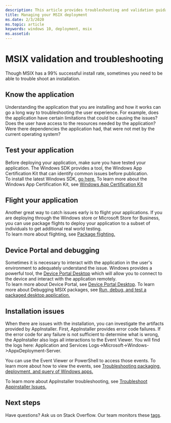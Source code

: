 ```yaml
---
description: This article provides troubleshooting and validation guidance for MSIX installations.
title: Managing your MSIX deployment
ms.date: 2/3/2020
ms.topic: article
keywords: windows 10, deployment, msix
ms.assetid:  
---
```


# MSIX validation and troubleshooting
Though MSIX has a 99% successful install rate, sometimes you need to be able to trouble shoot an installation.

## Know the application
Understanding the application that you are installing and how it works can go a long way to troubleshooting the user experience.  For example, does the application have certain limitations that could be causing the issues?  Does the user have access to the resources needed by the application?  Were there dependencies the application had, that were not met by the current operating system?

## Test your application
Before deploying your application, make sure you have tested your application.  The Windows SDK provides a tool, the Windows App Certification Kit that can identify common issues before publication.  
To install the latest Windows SDK, [go here.](https://developer.microsoft.com/windows/downloads/windows-10-sdk)
To learn more about the Windows App Certification Kit, see [Windows App Certification Kit](/windows/uwp/debug-test-perf/windows-app-certification-kit)

## Flight your application
Another great way to catch issues early is to flight your applications.  If you are deploying through the Windows store or Microsoft Store for Business, you can use package flights to deploy your application to a subset of individuals to get additional real world testing.  
To learn more about flighting, see [Package flighting.](/windows/uwp/publish/package-flights?context=%252fwindows%252fmsix%252frender)

## Device Portal and debugging
Sometimes it is necessary to interact with the application in the user's environment to adequately understand the issue.  Windows provides a powerful tool, the [Device Portal Desktop](/windows/uwp/debug-test-perf/device-portal-desktop) which will allow you to connect to the device and interact with the application remotely.  
To learn more about Device Portal, see [Device Portal Desktop](/windows/uwp/debug-test-perf/device-portal-desktop).
To learn more about Debugging MSIX packages, see [Run, debug, and test a packaged desktop application.](./desktop-to-uwp-debug.md)

## Installation issues
When there are issues with the installation, you can investigate the artifacts provided by AppInstaller.  First, AppInstaller provides error code failures.  If the error code for any failure is not sufficient to determine what is wrong, the AppInstaller also logs all interactions to the Event Viewer.  You will find the logs here: Application and Services Logs->Microsoft->Windows->AppxDeployment-Server.

You can use the Event Viewer or PowerShell to access those events. 
To learn more about how to view the events, see [Troubleshooting packaging, deployment, and query of Windows apps.](/windows/win32/appxpkg/troubleshooting)

To learn more about AppInstaller troubleshooting, see [Troubleshoot Appinstaller Issues.](../app-installer/troubleshoot-appinstaller-issues.md)


## Next steps

Have questions? Ask us on Stack Overflow. Our team monitors these [tags](https://stackoverflow.com/questions/tagged/project-centennial+or+desktop-bridge).

